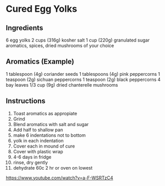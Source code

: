 # Cured Egg Yolks

## Ingredients
6 egg yolks
2 cups (316g) kosher salt
1 cup (220g) granulated sugar
aromatics, spices, dried mushrooms of your choice

## Aromatics (Example)
1 tablespoon (4g) coriander seeds
1 tablespoons (4g) pink peppercorns
1 teaspoon (2g) sichuan peppercorns
1 teaspoon (2g) black peppercorns
4 bay leaves
1/3 cup (9g) dried chanterelle mushrooms


## Instructions
1. Toast aromatics as appropiate
2. Grind
3. Blend aromatics with salt and sugar
4. Add half to shallow pan
5. make 6 indentations not to bottom
6. yolk in each indentation
7. Cover each in mound of cure
8. Cover with plastic wrap
9. 4-6 days in fridge
10. rinse, dry gently
11. dehydrate 60c 2 hr or oven on lowest


https://www.youtube.com/watch?v=a-F-WSRTzC4

